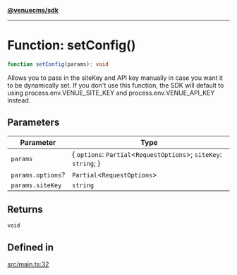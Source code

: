 [**@venuecms/sdk**](../Index.md)

***

# Function: setConfig()

```ts
function setConfig(params): void
```

Allows you to pass in the siteKey and API key manually in case you want it to be dynamically set. If you don't use this function, the SDK will default to using process.env.VENUE_SITE_KEY and process.env.VENUE_API_KEY instead.

## Parameters

| Parameter | Type |
| ------ | ------ |
| `params` | \{ `options`: `Partial`\<`RequestOptions`\>; `siteKey`: `string`; \} |
| `params.options`? | `Partial`\<`RequestOptions`\> |
| `params.siteKey` | `string` |

## Returns

`void`

## Defined in

[src/main.ts:32](https://github.com/venuecms/sdk/blob/e006ed15657b6995aa87e1eb9272ec151fbf86f1/src/main.ts#L32)
